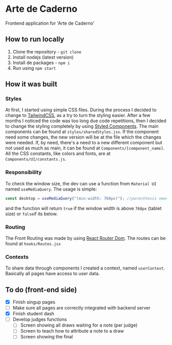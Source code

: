 # Arte de Caderno

Frontend application for 'Arte de Caderno'

## How to run locally

1. Clone the repository - `git clone`
2. Install nodejs (latest version)
3. Install de packages - `npm i`
4. Run using `npm start`

## How it was built

### Styles

At first, I started using simple CSS files. During the process I decided to change to [TailwindCSS](https://tailwindcss.com), as a try to turn the styling easier. After a few months I noticed the code was too long due code repetitions, then I decided to change the styling completely by using [Styled Components](https://styled-components.com). The main components can be found at `styles/sharedStyles.jsx`.
If the component need some changes, the new version will be at the file which the changes were needed. If, by need, there's a need to a new different component but not used as much as main, it can be found at `Components/[component_name]`. All the CSS constants, like colors and fonts, are at `Components/UI/constants.js`.

### Responsibility

To check the window size, the dev can use a function from `Material UI` named `useMediaQuery`. The usage is simple:

```js
const desktop = useMediaQuery("(min-width: 768px)"); //parenthesis needed
```

and the function will return `true` if the window width is above `768px` (tablet size) or `false`if its below.

### Routing

The Front Routing was made by using [React Router Dom](https://reactrouter.com/en/main). The routes can be found at `hooks/Routes.jsx`

### Contexts

To share data through components I created a context, named `userContext`. Basically all pages have access to user data.

## To do (front-end side)

- [x] Finish singup pages
- [ ] Make sure all pages are correctly integrated with backend server
- [x] Finish student dash
- [ ] Develop judges functions
  - [ ] Screen showing all draws waiting for a note (per judge)
  - [ ] Screen to teach how to attribute a note to a draw
  - [ ] Screen showing the final
